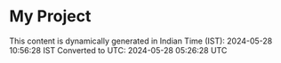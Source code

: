 # My Project

This content is dynamically generated in Indian Time (IST): 2024-05-28 10:56:28 IST
Converted to UTC: 2024-05-28 05:26:28 UTC
